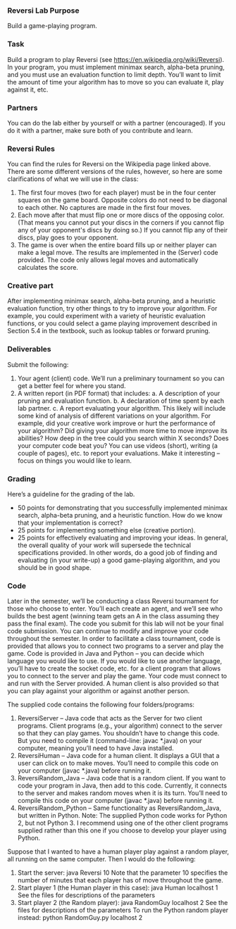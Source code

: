 ### Reversi Lab Purpose
Build a game-playing program.

### Task
Build a program to play Reversi (see https://en.wikipedia.org/wiki/Reversi). In your program, you must implement minimax search, alpha-beta pruning, and you must use an evaluation function to limit depth. You’ll want to limit the amount of time your algorithm has to move so you can evaluate it, play against it, etc.

### Partners
You can do the lab either by yourself or with a partner (encouraged). If you do it with a partner, make sure both of you contribute and learn.

### Reversi Rules
You can find the rules for Reversi on the Wikipedia page linked above. There are some different versions of the rules, however, so here are some clarifications of what we will use in the class:

1. The first four moves (two for each player) must be in the four center squares on the game board. Opposite colors do not need to be diagonal to each other. No captures are made in the first four moves.
2. Each move after that must flip one or more discs of the opposing color. (That means you cannot put your discs in the corners if you cannot flip any of your opponent's discs by doing so.) If you cannot flip any of their discs, play goes to your opponent.
3. The game is over when the entire board fills up or neither player can make a legal move.
The results are implemented in the (Server) code provided. The code only allows legal moves and automatically calculates the score.

### Creative part
After implementing minimax search, alpha-beta pruning, and a heuristic evaluation function, try other things to try to improve your algorithm. For example, you could experiment with a variety of heuristic evaluation functions, or you could select a game playing improvement described in Section 5.4 in the textbook, such as lookup tables or forward pruning.

### Deliverables
Submit the following:
1. Your agent (client) code. We’ll run a preliminary tournament so you can get a better feel for
where you stand.
2. A written report (in PDF format) that includes:
a. A description of your pruning and evaluation function.
b. A declaration of time spent by each lab partner.
c. A report evaluating your algorithm. This likely will include some kind of analysis of
different variations on your algorithm. For example, did your creative work improve or hurt the performance of your algorithm? Did giving your algorithm more time to move improve its abilities? How deep in the tree could you search within X seconds? Does your computer code beat you? You can use videos (short), writing (a couple of pages), etc. to report your evaluations. Make it interesting – focus on things you would like to learn.
  
### Grading
Here’s a guideline for the grading of the lab.
- 50 points for demonstrating that you successfully implemented minimax search, alpha-beta
pruning, and a heuristic function. How do we know that your implementation is correct?
- 25 points for implementing something else (creative portion).
- 25 points for effectively evaluating and improving your ideas.
In general, the overall quality of your work will supersede the technical specifications provided. In other words, do a good job of finding and evaluating (in your write-up) a good game-playing algorithm, and you should be in good shape.

### Code
Later in the semester, we’ll be conducting a class Reversi tournament for those who choose to enter. You’ll each create an agent, and we’ll see who builds the best agent (winning team gets an A in the class assuming they pass the final exam). The code you submit for this lab will not be your final code submission. You can continue to modify and improve your code throughout the semester.
In order to facilitate a class tournament, code is provided that allows you to connect two programs to a server and play the game. Code is provided in Java and Python – you can decide which language you would like to use. If you would like to use another language, you’ll have to create the socket code, etc. for a client program that allows you to connect to the server and play the game. Your code must connect to and run with the Server provided. A human client is also provided so that you can play against your algorithm or against another person.

The supplied code contains the following four folders/programs:
1. ReversiServer – Java code that acts as the Server for two client programs. Client programs (e.g.,
your algorithm) connect to the server so that they can play games. You shouldn’t have to change this code. But you need to compile it (command-line: javac *.java) on your computer, meaning you’ll need to have Java installed.
2. ReversiHuman – Java code for a human client. It displays a GUI that a user can click on to make moves. You’ll need to compile this code on your computer (javac *.java) before running it.
3. ReversiRandom_Java – Java code that is a random client. If you want to code your program in Java, then add to this code. Currently, it connects to the server and makes random moves when it is its turn. You’ll need to compile this code on your computer (javac *.java) before running it.
4. ReversiRandom_Python – Same functionality as ReversiRandom_Java, but written in Python.
Note: The supplied Python code works for Python 2, but not Python 3. I recommend using one of the other client programs supplied rather than this one if you choose to develop your player using Python.

Suppose that I wanted to have a human player play against a random player, all running on the same computer. Then I would do the following:
1. Start the server: java Reversi 10
Note that the parameter 10 specifies the number of minutes that each player has of move throughout the game.
2. Start player 1 (the Human player in this case): java Human localhost 1 See the files for descriptions of the parameters
3. Start player 2 (the Random player): java RandomGuy localhost 2 See the files for descriptions of the parameters
To run the Python random player instead: python RandomGuy.py localhost 2